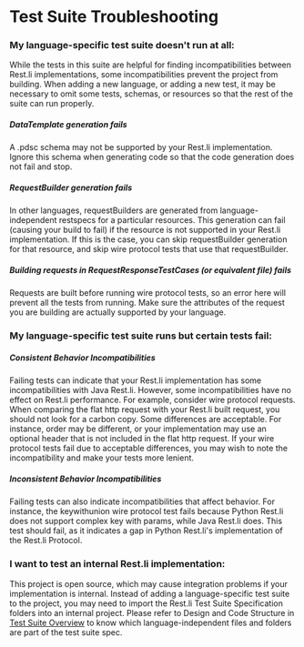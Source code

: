 
Test Suite Troubleshooting
================

### My language-specific test suite doesn't run at all:
While the tests in this suite are helpful for finding incompatibilities between Rest.li implementations, some incompatibilities prevent 
the project from building. When adding a new language, or adding a new test, it may be necessary to omit some tests, schemas, or resources so that
the rest of the suite can run properly.

##### DataTemplate generation fails
A .pdsc schema may not be supported by your Rest.li implementation. Ignore this schema when generating code so that the 
code generation does not fail and stop. 


##### RequestBuilder generation fails
In other languages, requestBuilders are generated from language-independent restspecs for a particular resources. 
This generation can fail (causing your build to fail) if the resource is not supported in your Rest.li implementation. 
If this is the case, you can skip requestBuilder generation for that resource, and skip wire protocol tests that use that
requestBuilder. 

##### Building requests in RequestResponseTestCases (or equivalent file) fails
Requests are built before running wire protocol tests, so an error here will prevent all the tests from running. Make 
sure the attributes of the request you are building are actually supported by your language. 

### My language-specific test suite runs but certain tests fail:

##### Consistent Behavior Incompatibilities
Failing tests can indicate that your Rest.li implementation has some incompatibilities with Java Rest.li. However, some
incompatibilities have no effect on Rest.li performance. For example, consider wire protocol requests.
When comparing the flat http request with your Rest.li built request, you should not look for a carbon copy. Some differences
are acceptable. For instance, order may be different, or your implementation may use an optional header that is not included
in the flat http request.
If your wire protocol tests fail due to acceptable differences, you may wish to note the incompatibility and 
make your tests more lenient. 
 
##### Inconsistent Behavior Incompatibilities
Failing tests can also indicate incompatibilities that affect behavior. 
For instance, the keywithunion wire protocol test fails because Python Rest.li does not support complex key
with params, while Java Rest.li does. This test should fail, as it indicates a gap in Python Rest.li's implementation of
the Rest.li Protocol.

### I want to test an internal Rest.li implementation:
This project is open source, which may cause integration problems if your implementation is internal.
Instead of adding a language-specific test suite to the project, you may need to import the Rest.li Test Suite Specification
folders into an internal project. Please refer to Design and Code Structure in 
[Test Suite Overview](testsuite_overview.md) to know which language-independent files and folders are part of the test
suite spec.